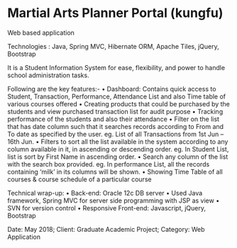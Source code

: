 # Martial Arts Planner Portal (kungfu)
Web based application

Technologies :   Java, Spring MVC, Hibernate ORM, Apache Tiles, jQuery, Bootstrap

It is a Student Information System for ease, flexibility, and power to handle school administration tasks. 

Following are the key features:- 
•	Dashboard: Contains quick access to Student, Transaction, Performance, Attendance List and also Time table of various courses offered 
•	Creating products that could be purchased by the students and view purchased transaction list for audit purpose 
•	Tracking performance of the students and also their attendance 
•	Filter on the list that has date column such that it searches records according to From and To date as specified by the user. eg. List of all Transactions from 1st Jun – 16th Jun. 
•	Filters to sort all the list available in the system according to any column available in it, in ascending or descending order. eg. In Student List, list is sort by First Name in ascending order. 
•	Search any column of the list with the search box provided. eg. In performance List, all the records containing ‘milk’ in its columns will be shown. 
•	Showing Time Table of all courses & course schedule of a particular course 

Technical wrap-up: 
• Back-end: Oracle 12c DB server 
• Used Java framework, Spring MVC for server side programming with JSP as view 
• SVN for version control 
• Responsive Front-end: Javascript, jQuery, Bootstrap

Date: May 2018; Client: Graduate Academic Project; Category: Web Application

